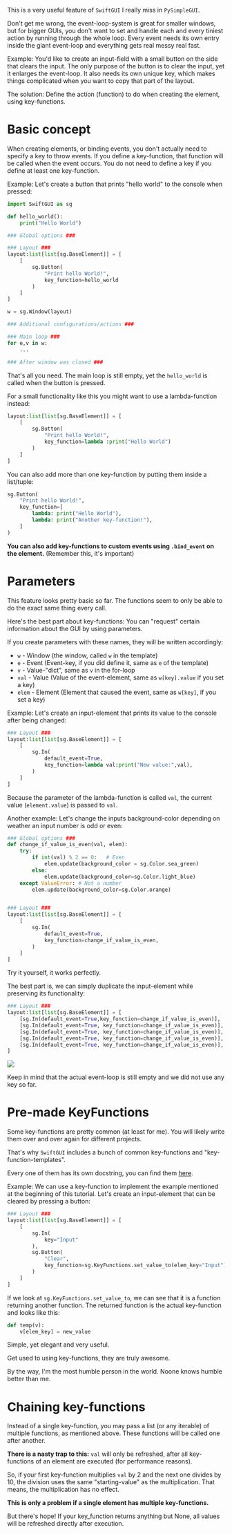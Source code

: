 This is a very useful feature of `SwiftGUI` I really miss in `PySimpleGUI`.

Don't get me wrong, the event-loop-system is great for smaller windows, but for bigger GUIs, you don't want to set and handle each and every tiniest action by running through the whole loop.
Every event needs its own entry inside the giant event-loop and everything gets real messy real fast.

Example: You'd like to create an input-field with a small button on the side that clears the input.
The only purpose of the button is to clear the input, yet it enlarges the event-loop.
It also needs its own unique key, which makes things complicated when you want to copy that part of the layout.

The solution: Define the action (function) to do when creating the element, using key-functions.

# Basic concept

When creating elements, or binding events, you don't actually need to specify a key to throw events.
If you define a key-function, that function will be called when the event occurs.
You do not need to define a key if you define at least one key-function.

Example: Let's create a button that prints "hello world" to the console when pressed:
```py
import SwiftGUI as sg

def hello_world():
    print("Hello World")

### Global options ###

### Layout ###
layout:list[list[sg.BaseElement]] = [
    [
        sg.Button(
            "Print hello World!",
            key_function=hello_world
        )
    ]
]

w = sg.Window(layout)

### Additional configurations/actions ###

### Main loop ###
for e,v in w:
    ...

### After window was closed ###
```
That's all you need.
The main loop is still empty, yet the `hello_world` is called when the button is pressed.

For a small functionality like this you might want to use a lambda-function instead:
```py
layout:list[list[sg.BaseElement]] = [
    [
        sg.Button(
            "Print hello World!",
            key_function=lambda :print("Hello World")
        )
    ]
]
```

You can also add more than one key-function by putting them inside a list/tuple:
```py
sg.Button(
    "Print hello World!",
    key_function=[
        lambda: print("Hello World"),
        lambda: print("Another key-function!"),
    ]
)
```

**You can also add key-functions to custom events using `.bind_event` on the element.** (Remember this, it's important)

# Parameters
This feature looks pretty basic so far.
The functions seem to only be able to do the exact same thing every call.

Here's the best part about key-functions:
You can "request" certain information about the GUI by using parameters.

If you create parameters with these names, they will be written accordingly:
- `w`     - Window (the window, called `w` in the template)
- `e`     - Event (Event-key, if you did define it, same as `e` of the template)
- `v`     - Value-"dict", same as `v` in the for-loop
- `val`   - Value (Value of the event-element, same as `w[key].value` if you set a key)
- `elem`  - Element (Element that caused the event, same as `w[key]`, if you set a key)

Example: Let's create an input-element that prints its value to the console after being changed:
```py
### Layout ###
layout:list[list[sg.BaseElement]] = [
    [
        sg.In(
            default_event=True,
            key_function=lambda val:print("New value:",val),
        )
    ]
]
```
Because the parameter of the lambda-function is called `val`, the current value (`element.value`) is passed to `val`.

Another example: Let's change the inputs background-color depending on weather an input number is odd or even:
```py
### Global options ###
def change_if_value_is_even(val, elem):
    try:
        if int(val) % 2 == 0:   # Even
            elem.update(background_color = sg.Color.sea_green)
        else:
            elem.update(background_color=sg.Color.light_blue)
    except ValueError: # Not a number
        elem.update(background_color=sg.Color.orange)


### Layout ###
layout:list[list[sg.BaseElement]] = [
    [
        sg.In(
            default_event=True,
            key_function=change_if_value_is_even,
        )
    ]
]
```
Try it yourself, it works perfectly.

The best part is, we can simply duplicate the input-element while preserving its functionality:
```py
### Layout ###
layout:list[list[sg.BaseElement]] = [
    [sg.In(default_event=True,key_function=change_if_value_is_even)],
    [sg.In(default_event=True, key_function=change_if_value_is_even)],
    [sg.In(default_event=True, key_function=change_if_value_is_even)],
    [sg.In(default_event=True, key_function=change_if_value_is_even)],
    [sg.In(default_event=True, key_function=change_if_value_is_even)],
]
```

![](../assets/images/2025-08-05-14-52-03.png)

Keep in mind that the actual event-loop is still empty and we did not use any key so far.

# Pre-made KeyFunctions

Some key-functions are pretty common (at least for me).
You will likely write them over and over again for different projects.

That's why `SwiftGUI` includes a bunch of common key-functions and "key-function-templates".

Every one of them has its own docstring, you can find them [here](https://github.com/CheesecakeTV/SwiftGUI/blob/c573a78ee0fa9ea5565a76556aeba9d930dc98f4/src/SwiftGUI/KeyFunctions.py).

Example: We can use a key-function to implement the example mentioned at the beginning of this tutorial.
Let's create an input-element that can be cleared by pressing a button:
```py
### Layout ###
layout:list[list[sg.BaseElement]] = [
    [
        sg.In(
            key="Input"
        ),
        sg.Button(
            "Clear",
            key_function=sg.KeyFunctions.set_value_to(elem_key="Input")
        )
    ]
]
```
If we look at `sg.KeyFunctions.set_value_to`, we can see that it is a function returning another function.
The returned function is the actual key-function and looks like this:
```py
def temp(v):
    v[elem_key] = new_value
```
Simple, yet elegant and very useful.

Get used to using key-functions, they are truly awesome.

By the way, I'm the most humble person in the world. Noone knows humble better than me.

# Chaining key-functions
Instead of a single key-function, you may pass a list (or any iterable) of multiple functions, as mentioned above.
These functions will be called one after another.

**There is a nasty trap to this:** `val` will only be refreshed, after all key-functions of an element are executed (for performance reasons).

So, if your first key-function multiplies `val` by 2 and the next one divides by 10, the division uses the same "starting-value" as the multiplication.
That means, the multiplication has no effect.

**This is only a problem if a single element has multiple key-functions.**

But there's hope! If your key_function returns anything but None, all values will be refreshed directly after execution.

